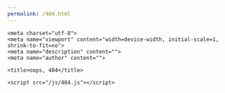 ```yaml
---
permalink: /404.html
---
```


  <head>

    <meta charset="utf-8">
    <meta name="viewport" content="width=device-width, initial-scale=1, shrink-to-fit=no">
    <meta name="description" content="">
    <meta name="author" content="">

    <title>oops, 404</title>
 <script src="https://cdn.jsdelivr.net/npm/p5@1.4.1/lib/p5.js"></script>
    <script src="/js/404.js"></script>
  </head>

  <body>
  <body>
